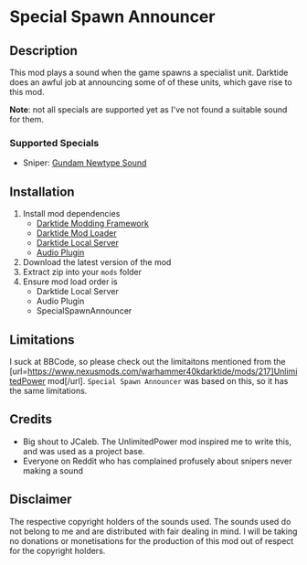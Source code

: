 # Special Spawn Announcer
## Description

This mod plays a sound when the game spawns a specialist unit. Darktide does an awful job at announcing some of of these units, which gave rise to this mod.

<b>Note</b>\: not all specials are supported yet as I've not found a suitable sound for them.

### Supported Specials

* Sniper\: [Gundam Newtype Sound](https://www.myinstants.com/en/instant/gundam-newtype/)

## Installation
1. Install mod dependencies
    * [Darktide Modding Framework](https://www.nexusmods.com/warhammer40kdarktide/mods/8)
    * [Darktide Mod Loader](https://www.nexusmods.com/warhammer40kdarktide/mods/19)
    * [Darktide Local Server](https://www.nexusmods.com/warhammer40kdarktide/mods/211)
    * [Audio Plugin](https://www.nexusmods.com/warhammer40kdarktide/mods/196)
2. Download the latest version of the mod
3. Extract zip into your `mods` folder
4. Ensure mod load order is
    * Darktide Local Server
    * Audio Plugin
    * SpecialSpawnAnnouncer

## Limitations
I suck at BBCode, so please check out the limitaitons mentioned from the [url=https://www.nexusmods.com/warhammer40kdarktide/mods/217]UnlimitedPower mod[/url]. `Special Spawn Announcer` was based on this, so it has the same limitations.

## Credits
 * Big shout to JCaleb. The UnlimitedPower mod inspired me to write this, and was used as a project base.
 * Everyone on Reddit who has complained profusely about snipers never making a sound

## Disclaimer
The respective copyright holders of the sounds used. The sounds used do not belong to me and are distributed with fair dealing in mind. I will be taking no donations or monetisations for the production of this mod out of respect for the copyright holders.